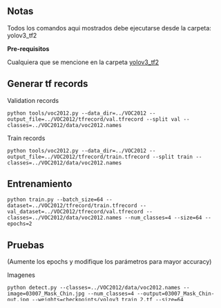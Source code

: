 
## Notas

Todos los comandos aqui mostrados debe ejecutarse desde la carpeta: yolov3_tf2

**Pre-requisitos**

Cualquiera que se mencione en la carpeta [yolov3_tf2](https://github.com/mbalto2013/Proyecto-DeepLearning/tree/master/yolov3_tf2)

 

## Generar tf records

Validation records

    python tools/voc2012.py --data_dir=../VOC2012 --output_file=../VOC2012/tfrecord/val.tfrecord --split val --classes=../VOC2012/data/voc2012.names

Train records

    python tools/voc2012.py --data_dir=../VOC2012 --output_file=../VOC2012/tfrecord/train.tfrecord --split train --classes=../VOC2012/data/voc2012.names

## Entrenamiento

    python train.py --batch_size=64 --dataset=../VOC2012/tfrecord/train.tfrecord --val_dataset=../VOC2012/tfrecord/val.tfrecord --classes=../VOC2012/data/voc2012.names --num_classes=4 --size=64 --epochs=2

## Pruebas

(Aumente los epochs y modifique los parámetros para mayor accuracy)

Imagenes

    python detect.py --classes=../VOC2012/data/voc2012.names --image=03007_Mask_Chin.jpg --num_classes=4 --output=03007_Mask_Chin-out.jpg --weights=checkpoints/yolov3_train_2.tf --size=64
    
 Video

    python detect.py --classes=../VOC2012/data/voc2012.names --image=03007_Mask_Chin.jpg --num_classes=4 --output=03007_Mask_Chin-out.jpg --weights=checkpoints/yolov3_train_2.tf --size=64



## Alumnos

 - Guillermo M. 
 - Milton B.

